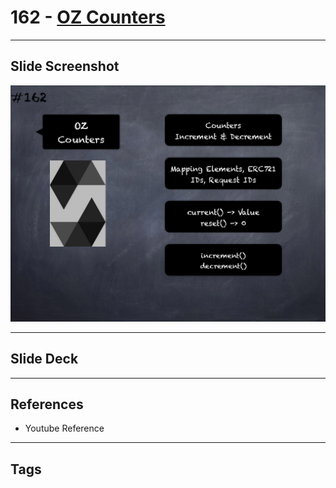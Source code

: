 # 162 - [OZ Counters](OZ%20Counters.md)


___
## Slide Screenshot
![162.png](../images/solidity201/162.png)
___
## Slide Deck

___
## References
- Youtube Reference
___
## Tags